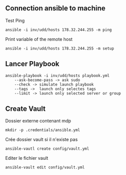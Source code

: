 ## Connection ansible to machine
Test Ping

    ansible -i inv/udd/hosts 178.32.244.255 -m ping

Print variable of the remote host

    ansible -i inv/udd/hosts 178.32.244.255 -m setup

## Lancer Playbook
    ansible-playbook -i inv/udd/hosts playbook.yml
        --ask-become-pass -> ask sudo
        --check -> simulate launch playbook
        --tags ->  launch only selectes tags
        --limit -> launch only selected server or group

## Create Vault
Dossier externe contenant mdp

    mkdir -p .credentials/ansible.yml

Crée dossier vault si il n'existe pas

    ansible-vautl create config/vault.yml

Editer le fichier vault

    ansible-vault edit config/vault.yml

